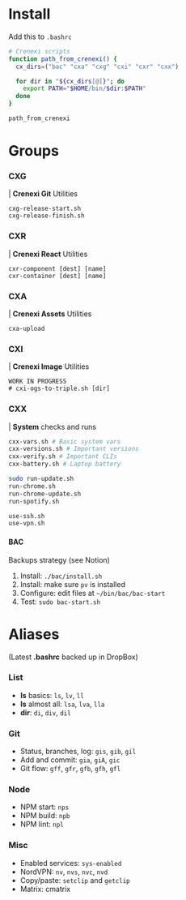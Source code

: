 # Install

Add this to `.bashrc`

```bash
# Crenexi scripts
function path_from_crenexi() {
  cx_dirs=("bac" "cxa" "cxg" "cxi" "cxr" "cxx")

  for dir in "${cx_dirs[@]}"; do
    export PATH="$HOME/bin/$dir:$PATH"
  done
}

path_from_crenexi
```

# Groups

### CXG
| **Crenexi Git** Utilities

```
cxg-release-start.sh
cxg-release-finish.sh
```

### CXR
| **Crenexi React** Utilities

```
cxr-component [dest] [name]
cxr-container [dest] [name]
```

### CXA
| **Crenexi Assets** Utilities

```
cxa-upload
```

### CXI
| **Crenexi Image** Utilities

```
WORK IN PROGRESS
# cxi-ogs-to-triple.sh [dir]
```

### CXX
| **System** checks and runs

```bash
cxx-vars.sh # Basic system vars
cxx-versions.sh # Important versions
cxx-verify.sh # Important CLIs
cxx-battery.sh # Laptop battery
```

```bash
sudo run-update.sh
run-chrome.sh
run-chrome-update.sh
run-spotify.sh
```

```bash
use-ssh.sh
use-vpn.sh
```

#### BAC

Backups strategy (see Notion)

1. Install: `./bac/install.sh`
2. Install: make sure `pv` is installed
3. Configure: edit files at `~/bin/bac/bac-start`
4. Test: `sudo bac-start.sh`

# Aliases

(Latest **.bashrc** backed up in DropBox)

### List

- **ls** basics: `ls`, `lv`, `ll`
- **ls** almost all: `lsa`, `lva`, `lla`
- **dir**: `di`, `div`, `dil`

### Git

- Status, branches, log: `gis`, `gib`, `gil`
- Add and commit: `gia`, `giA`, `gic`
- Git flow: `gff`, `gfr`, `gfb`, `gfh`, `gfl`

### Node

- NPM start: `nps`
- NPM build: `npb`
- NPM lint: `npl`

### Misc

- Enabled services: `sys-enabled`
- NordVPN: `nv`, `nvs`, `nvc`, `nvd`
- Copy/paste: `setclip` and `getclip`
- Matrix: cmatrix
